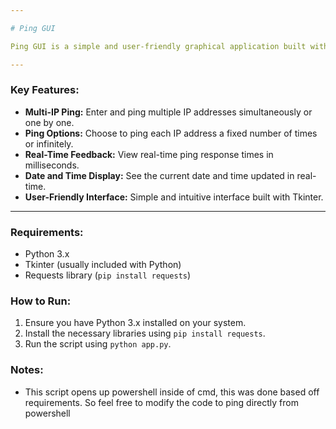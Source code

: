 ```yaml
---

# Ping GUI

Ping GUI is a simple and user-friendly graphical application built with Tkinter. This tool allows users to enter one or more IP addresses and ping them either sequentially or all at once. Users can choose to ping each address a set number of times (e.g., 4 times) or continuously. The application provides real-time feedback, displaying the current date and time, the ping responses in milliseconds, and other relevant information.

---
```


### Key Features:
- **Multi-IP Ping:** Enter and ping multiple IP addresses simultaneously or one by one.
- **Ping Options:** Choose to ping each IP address a fixed number of times or infinitely.
- **Real-Time Feedback:** View real-time ping response times in milliseconds.
- **Date and Time Display:** See the current date and time updated in real-time.
- **User-Friendly Interface:** Simple and intuitive interface built with Tkinter.

---

### Requirements:
- Python 3.x
- Tkinter (usually included with Python)
- Requests library (`pip install requests`)

### How to Run:
1. Ensure you have Python 3.x installed on your system.
2. Install the necessary libraries using `pip install requests`.
3. Run the script using `python app.py`.

### Notes:
- This script opens up powershell inside of cmd, this was done based off requirements. So feel free to modify the code to ping directly from powershell
